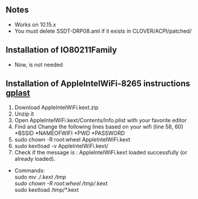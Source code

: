 ## Notes
* Works on 10.15.x
* You must delete SSDT-DRP08.aml if it exists in CLOVER/ACPI/patched/ 

## Installation of IO80211Family
* Now, is not needed

## Installation of AppleIntelWiFi-8265 instructions [gplast](https://github.com/daliansky/XiaoMi-Pro-Hackintosh/issues/330#issuecomment-583196191)
1. Download AppleIntelWiFi.kext.zip
2. Unzip it
3. Open AppleIntelWiFi.kext/Contents/Info.plist with your favorite editor
4. Find and Change the following lines based on your wifi (line 58, 60)
 *BSSID
  *NAMEOFWIFI
*PWD
*PASSWORD
5. sudo chown -R root:wheel AppleIntelWiFi.kext
6. sudo kextload -v AppleIntelWiFi.kext/
7. Check if the message is : AppleIntelWiFi.kext loaded successfully (or already loaded).

* Commands: <br />
sudo mv ./*.kext /tmp <br />
sudo chown -R root:wheel /tmp/*.kext <br />
sudo kextload /tmp/*.kext <br />
